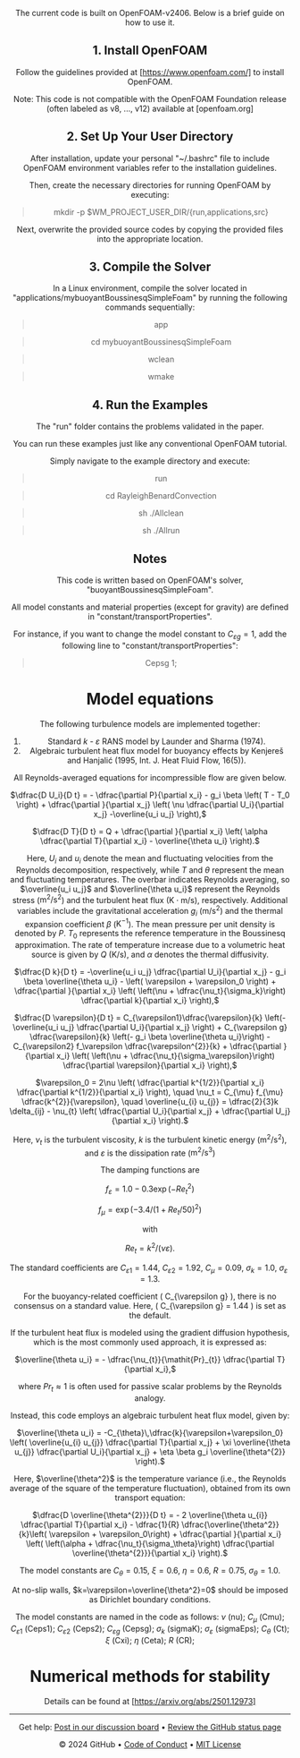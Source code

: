 <header>

<!--
  <<< Author notes: Course header >>>
  Include a 1280×640 image, course title in sentence case, and a concise description in emphasis.
  In your repository settings: enable template repository, add your 1280×640 social image, auto delete head branches.
  Add your open source license, GitHub uses MIT license.
-->

The current code is built on OpenFOAM-v2406. 
Below is a brief guide on how to use it.

## 1. Install OpenFOAM 
Follow the guidelines provided at [https://www.openfoam.com/] to install OpenFOAM. 

Note: This code is not compatible with the OpenFOAM Foundation release (often labeled as v8, ..., v12) available at [openfoam.org]

## 2. Set Up Your User Directory
After installation, update your personal "~/.bashrc" file to include OpenFOAM environment variables refer to the installation guidelines. 

Then, create the necessary directories for running OpenFOAM by executing:

  > mkdir -p $WM_PROJECT_USER_DIR/{run,applications,src}

Next, overwrite the provided source codes by copying the provided files into the appropriate location.

## 3. Compile the Solver
In a Linux environment, compile the solver located in "applications/mybuoyantBoussinesqSimpleFoam" by running the following commands sequentially:

  > app

  > cd mybuoyantBoussinesqSimpleFoam
  
  > wclean
  
  > wmake

## 4. Run the Examples  
The "run" folder contains the problems validated in the paper. 

You can run these examples just like any conventional OpenFOAM tutorial. 

Simply navigate to the example directory and execute:
  
  > run
  
  > cd RayleighBenardConvection
  
  > sh ./Allclean
  
  > sh ./Allrun
 

## Notes
This code is written based on OpenFOAM's solver, "buoyantBoussinesqSimpleFoam".

All model constants and material properties (except for gravity) are defined in  "constant/transportProperties".

For instance, if you want to change the model constant to $C_{\varepsilon g}=1$, add the following line to "constant/transportProperties":
> Cepsg 1;


# Model equations
The following turbulence models are implemented together:

1. Standard $k$ - $\varepsilon$ RANS model by Launder and Sharma (1974).
2. Algebraic turbulent heat flux model for buoyancy effects by Kenjereš and Hanjalić (1995, Int. J. Heat Fluid Flow, 16(5)).


All Reynolds-averaged equations for incompressible flow are given below.

$\dfrac{D U_i}{D t}	= - \dfrac{\partial P}{\partial x_i} 	- g_i \beta \left( T - T_0 \right)	+ \dfrac{\partial }{\partial x_j} 	\left( \nu \dfrac{\partial U_i}{\partial x_j} -\overline{u_i u_j} \right),$

$\dfrac{D T}{D t}
	=
	Q
	+ \dfrac{\partial }{\partial x_i} 
	\left( \alpha \dfrac{\partial T}{\partial x_i} - \overline{\theta u_i} \right).$

Here, $U_i$ and $u_i$ denote the mean and fluctuating velocities from the Reynolds decomposition, respectively, while $T$ and $\theta$ represent the mean and fluctuating temperatures. The overbar indicates Reynolds averaging, so $\overline{u_i u_j}$ and $\overline{\theta u_i}$ represent the Reynolds stress ($\mathrm{m^2/s^2}$) and the turbulent heat flux ($\mathrm{K \cdot m/s}$), respectively. Additional variables include the gravitational acceleration $g_i$ ($\mathrm{m/s^2}$) and the thermal expansion coefficient $\beta$ ($\mathrm{K^{-1}}$). The mean pressure per unit density is denoted by $P$. $T_0$ represents the reference temperature in the Boussinesq approximation. The rate of temperature increase due to a volumetric heat source is given by $Q$ ($\mathrm{K/s}$), and $\alpha$ denotes the thermal diffusivity.  

$\dfrac{D k}{D t} = -\overline{u_i u_j} \dfrac{\partial U_i}{\partial x_j} 
	- g_i \beta \overline{\theta u_i}
	- \left( \varepsilon + \varepsilon_0 \right) 
	+ \dfrac{\partial }{\partial x_i} 
	\left( \left(\nu + \dfrac{\nu_t}{\sigma_k}\right) \dfrac{\partial k}{\partial x_i}  \right),$

 $\dfrac{D \varepsilon}{D t} =
	C_{\varepsilon1}\dfrac{\varepsilon}{k} \left(-\overline{u_i u_j} \dfrac{\partial U_i}{\partial x_j} \right)
	+ C_{\varepsilon g}  \dfrac{\varepsilon}{k} \left(- g_i \beta \overline{\theta u_i}\right)
	- C_{\varepsilon2} f_\varepsilon \dfrac{\varepsilon^{2}}{k}
	+ \dfrac{\partial }{\partial x_i} 
	\left( \left(\nu + \dfrac{\nu_t}{\sigma_\varepsilon}\right) \dfrac{\partial \varepsilon}{\partial x_i}  \right),$
 
 $\varepsilon_0 = 2\nu \left( \dfrac{\partial k^{1/2}}{\partial x_i} \dfrac{\partial k^{1/2}}{\partial x_i} \right), \quad 
	\nu_t = C_{\mu} f_{\mu} \dfrac{k^{2}}{\varepsilon}, \quad
	\overline{u_{i} u_{j}}
	=
	\dfrac{2}{3}k \delta_{ij} - \nu_{t} \left( \dfrac{\partial U_i}{\partial x_j} + \dfrac{\partial U_j}{\partial x_i} \right).$
 
Here, $\nu_t$ is the turbulent viscosity, $k$ is the turbulent kinetic energy ($\mathrm{m^2/s^2}$), and $\varepsilon$ is the dissipation rate ($\mathrm{m^2/s^3}$)

The damping functions are 

$f_{\varepsilon} = 1.0 - 0.3 \exp(-\mathit{Re}_{t}^{2})$

$f_{\mu} = \exp \left( -3.4 / \left( 1+ \mathit{Re}_{t}/50 \right)^{2}\right)$

with 

$\mathit{Re}_{t} = {k^{2}}/({\nu \varepsilon})$.

The standard coefficients are $C_{\varepsilon1} = 1.44$, $C_{\varepsilon2} = 1.92$,	$C_{\mu} = 0.09$, $\sigma_k = 1.0$, $\sigma_\varepsilon = 1.3$.

For the buoyancy-related coefficient \( C_{\varepsilon g} \), there is no consensus on a standard value.  Here, \( C_{\varepsilon g} = 1.44 \) is set as the default.  

If the turbulent heat flux is modeled using the gradient diffusion hypothesis, which is the most commonly used approach, it is expressed as:

$\overline{\theta u_i} = - \dfrac{\nu_{t}}{\mathit{Pr}_{t}} \dfrac{\partial T}{\partial x_i},$

where $\mathit{Pr}_t \approx 1$ is often used for passive scalar problems by the Reynolds analogy.

Instead, this code employs an algebraic turbulent heat flux model, given by:

$\overline{\theta u_i} = -C_{\theta}\,\dfrac{k}{\varepsilon+\varepsilon_0}
	\left( 
	\overline{u_{i} u_{j}} \dfrac{\partial T}{\partial x_j}
	+ \xi \overline{\theta u_{j}} \dfrac{\partial U_i}{\partial x_j}
	+ \eta \beta g_i \overline{\theta^{2}}
	\right).$

Here, $\overline{\theta^2}$ is the temperature variance (i.e., the Reynolds average of the square of the temperature fluctuation), obtained from its own transport equation:

$\dfrac{D \overline{\theta^{2}}}{D t}
	= - 2 \overline{\theta u_{i}} \dfrac{\partial T}{\partial x_i}
	- \dfrac{1}{R} \dfrac{\overline{\theta^2}}{k}\left( \varepsilon + \varepsilon_0\right) 
	+ \dfrac{\partial }{\partial x_i} 
	\left( \left(\alpha + \dfrac{\nu_t}{\sigma_\theta}\right) \dfrac{\partial \overline{\theta^{2}}}{\partial x_i}  \right).$

 The model constants are $C_{\theta} = 0.15$, $\xi=0.6$, $\eta=0.6$, $R=0.75$, $\sigma_\theta=1.0$.

 
At no-slip walls, $k=\varepsilon=\overline{\theta^2}=0$ should be imposed as Dirichlet boundary conditions.

The model constants are named in the code as follows:
$\nu$ (nu); 
$C_\mu$ (Cmu);
$C_{\varepsilon 1}$ (Ceps1);
$C_{\varepsilon 2}$ (Ceps2);
$C_{\varepsilon g}$ (Cepsg);
$\sigma_k$ (sigmaK);
$\sigma_\varepsilon$ (sigmaEps);
$C_\theta$ (Ct);
$\xi$ (Cxi);
$\eta$ (Ceta);
$R$ (CR);


# Numerical methods for stability
Details can be found at [https://arxiv.org/abs/2501.12973]

<footer>

<!--
  <<< Author notes: Footer >>>
  Add a link to get support, GitHub status page, code of conduct, license link.
-->

---

Get help: [Post in our discussion board](https://github.com/orgs/skills/discussions/categories/introduction-to-github) &bull; [Review the GitHub status page](https://www.githubstatus.com/)

&copy; 2024 GitHub &bull; [Code of Conduct](https://www.contributor-covenant.org/version/2/1/code_of_conduct/code_of_conduct.md) &bull; [MIT License](https://gh.io/mit)

</footer>

